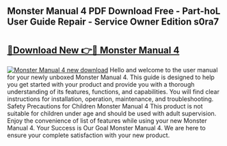 ## Monster Manual 4 PDF Download Free - Part-hoL User Guide Repair - Service Owner Edition s0ra7

# <h2><a href="http://cf18799.oget.top/?id=Monster+Manual+4">🔗Download New 👉🔴 Monster Manual 4</a></h2>

[![Monster Manual 4 new download](https://i.imgur.com/5g1atiW.png)](http://cf18799.oget.top/?id=Monster+Manual+4)
Hello and welcome to the user manual for your newly unboxed Monster Manual 4. This guide is designed to help you get started with your product and provide you with a thorough understanding of its features, functions, and capabilities. You will find clear instructions for installation, operation, maintenance, and troubleshooting. Safety Precautions for Children Monster Manual 4 This product is not suitable for children under age and should be used with adult supervision. Enjoy the convenience of list of features while using your new Monster Manual 4. Your Success is Our Goal Monster Manual 4. We are here to ensure your complete satisfaction with your new product.
